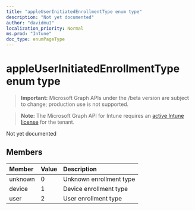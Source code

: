 ```yaml
---
title: "appleUserInitiatedEnrollmentType enum type"
description: "Not yet documented"
author: "davidmu1"
localization_priority: Normal
ms.prod: "Intune"
doc_type: enumPageType
---
```


# appleUserInitiatedEnrollmentType enum type

> **Important:** Microsoft Graph APIs under the /beta version are subject to change; production use is not supported.

> **Note:** The Microsoft Graph API for Intune requires an [active Intune license](https://go.microsoft.com/fwlink/?linkid=839381) for the tenant.

Not yet documented

## Members
|Member|Value|Description|
|:---|:---|:---|
|unknown|0|Unknown enrollment type|
|device|1|Device enrollment type|
|user|2|User enrollment type|



